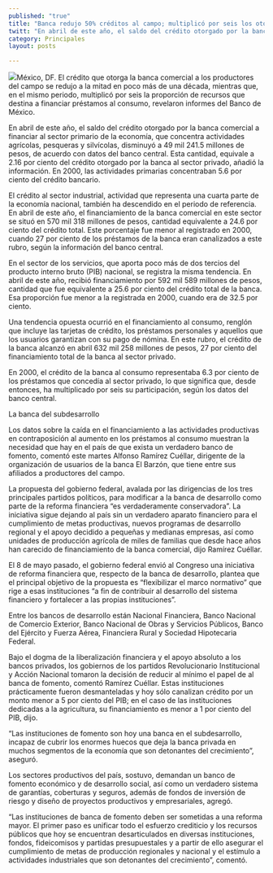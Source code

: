 ```yaml
---
published: "true"
title: "Banca redujo 50% créditos al campo; multiplicó por seis los otorgados al consumo: BdeM"
twitt: "En abril de este año, el saldo del crédito otorgado por la banca comercial al sector primario de la economía disminuyó a 49 mil 241.5 millones de pesos, cantidad equivalente a 2.16% de lo aprobado al sector privado."
category: Principales
layout: posts

---
```


![](http://i.imgur.com/8wFwJsam.jpg)México, DF. El crédito que otorga la banca comercial a los productores del campo se redujo a la mitad en poco más de una década, mientras que, en el mismo periodo, multiplicó por seis la proporción de recursos que destina a financiar préstamos al consumo, revelaron informes del Banco de México.

En abril de este año, el saldo del crédito otorgado por la banca comercial a financiar al sector primario de la economía, que concentra actividades agrícolas, pesqueras y silvícolas, disminuyó a 49 mil 241.5 millones de pesos, de acuerdo con datos del banco central. Esta cantidad, equivale a 2.16 por ciento del crédito otorgado por la banca al sector privado, añadió la información. En 2000, las actividades primarias concentraban 5.6 por ciento del crédito bancario.

El crédito al sector industrial, actividad que representa una cuarta parte de la economía nacional, también ha descendido en el periodo de referencia. En abril de este año, el financiamiento de la banca comercial en este sector se situó en 570 mil 318 millones de pesos, cantidad equivalente a 24.6 por ciento del crédito total. Este porcentaje fue menor al registrado en 2000, cuando 27 por ciento de los préstamos de la banca eran canalizados a este rubro, según la información del banco central.

En el sector de los servicios, que aporta poco más de dos tercios del producto interno bruto (PIB) nacional, se registra la misma tendencia. En abril de este año, recibió financiamiento por 592 mil 589 millones de pesos, cantidad que fue equivalente a 25.6 por ciento del crédito total de la banca. Esa proporción fue menor a la registrada en 2000, cuando era de 32.5 por ciento.

Una tendencia opuesta ocurrió en el financiamiento al consumo, renglón que incluye las tarjetas de crédito, los préstamos personales y aquellos que los usuarios garantizan con su pago de nómina. En este rubro, el crédito de la banca alcanzó en abril 632 mil 258 millones de pesos, 27 por ciento del financiamiento total de la banca al sector privado.

En 2000, el crédito de la banca al consumo representaba 6.3 por ciento de los préstamos que concedía al sector privado, lo que significa que, desde entonces, ha multiplicado por seis su participación, según los datos del banco central.

La banca del subdesarrollo

Los datos sobre la caída en el financiamiento a las actividades productivas en contraposición al aumento en los préstamos al consumo muestran la necesidad que hay en el país de que exista un verdadero banco de fomento, comentó este martes Alfonso Ramírez Cuéllar, dirigente de la organización de usuarios de la banca El Barzón, que tiene entre sus afiliados a productores del campo.

La propuesta del gobierno federal, avalada por las dirigencias de los tres principales partidos políticos, para modificar a la banca de desarrollo como parte de la reforma financiera “es verdaderamente conservadora”. La iniciativa sigue dejando al país sin un verdadero aparato financiero para el cumplimiento de metas productivas, nuevos programas de desarrollo regional y el apoyo decidido a pequeñas y medianas empresas, así como unidades de producción agrícola de miles de familias que desde hace años han carecido de financiamiento de la banca comercial, dijo Ramírez Cuéllar.

El 8 de mayo pasado, el gobierno federal envió al Congreso una iniciativa de reforma financiera que, respecto de la banca de desarrollo, plantea que el principal objetivo de la propuesta es “flexibilizar el marco normativo” que rige a esas instituciones “a fin de contribuir al desarrollo del sistema financiero y fortalecer a las propias instituciones”.

Entre los bancos de desarrollo están Nacional Financiera, Banco Nacional de Comercio Exterior, Banco Nacional de Obras y Servicios Públicos, Banco del Ejército y Fuerza Aérea, Financiera Rural y Sociedad Hipotecaria Federal.

Bajo el dogma de la liberalización financiera y el apoyo absoluto a los bancos privados, los gobiernos de los partidos Revolucionario Institucional y Acción Nacional tomaron la decisión de reducir al mínimo el papel de al banca de fomento, comentó Ramírez Cuéllar. Estas instituciones prácticamente fueron desmanteladas y hoy sólo canalizan crédito por un monto menor a 5 por ciento del PIB; en el caso de las instituciones dedicadas a la agricultura, su financiamiento es menor a 1 por ciento del PIB, dijo.

“Las instituciones de fomento son hoy una banca en el subdesarrollo, incapaz de cubrir los enormes huecos que deja la banca privada en muchos segmentos de la economía que son detonantes del crecimiento”, aseguró.

Los sectores productivos del país, sostuvo, demandan un banco de fomento económico y de desarrollo social, así como un verdadero sistema de garantías, coberturas y seguros, además de fondos de inversión de riesgo y diseño de proyectos productivos y empresariales, agregó.

“Las instituciones de banca de fomento deben ser sometidas a una reforma mayor. El primer paso es unificar todo el esfuerzo crediticio y los recursos públicos que hoy se encuentran desarticulados en diversas instituciones, fondos, fideicomisos y partidas presupuestales y a partir de ello asegurar el cumplimiento de metas de producción regionales y nacional y el estímulo a actividades industriales que son detonantes del crecimiento”, comentó.
